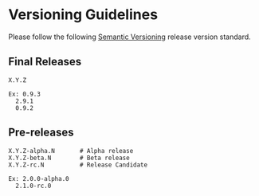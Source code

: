 # Versioning Guidelines

Please follow the following [Semantic Versioning](https://semver.org/) release version
standard.

## Final Releases

    X.Y.Z

    Ex: 0.9.3
      2.9.1
      0.9.2

## Pre-releases

    X.Y.Z-alpha.N       # Alpha release
    X.Y.Z-beta.N        # Beta release
    X.Y.Z-rc.N          # Release Candidate

    Ex: 2.0.0-alpha.0
      2.1.0-rc.0
